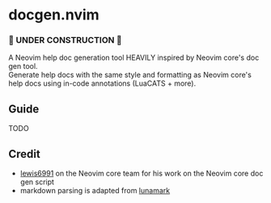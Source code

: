 # docgen.nvim

### 🚧 UNDER CONSTRUCTION 🚧

A Neovim help doc generation tool HEAVILY inspired by Neovim core's doc gen tool.<br>
Generate help docs with the same style and formatting as Neovim core's help
docs using in-code annotations (LuaCATS + more).


## Guide
TODO

## Credit
- [lewis6991](https://github.com/lewis6991) on the Neovim core team for his
work on the Neovim core doc gen script
- markdown parsing is adapted from [lunamark](https://github.com/jgm/lunamark)
